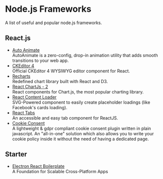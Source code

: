 # Node.js Frameworks
A list of useful and popular node.js frameworks.

## React.js 
 - [Auto Animate](https://auto-animate.formkit.com)  
AutoAnimate is a zero-config, drop-in animation utility that adds smooth transitions to your web app. 
 - [CKEditor 4](https://github.com/ckeditor/ckeditor4-react)  
Official CKEditor 4 WYSIWYG editor component for React.
 - [Recharts](https://www.npmjs.com/package/recharts)  
Redefined chart library built with React and D3.
 - [React ChartJs - 2](https://www.npmjs.com/package/react-chartjs-2)  
React components for Chart.js, the most popular charting library.
 - [React Content Loader](react-content-loader)  
SVG-Powered component to easily create placeholder loadings (like Facebook's cards loading).
 - [React Tabs](https://reactcommunity.org/react-tabs)  
An accessible and easy tab component for ReactJS.
 - [Cookie Consent](https://github.com/orestbida/cookieconsent)  
A lightweight & gdpr compliant cookie consent plugin written in plain javascript. An "all-in-one" solution which also allows you to write your cookie policy inside it without the need of having a dedicated page.
 
## Starter
 - [Electron React Boilerplate](https://electron-react-boilerplate.js.org)  
A Foundation for Scalable Cross-Platform Apps
